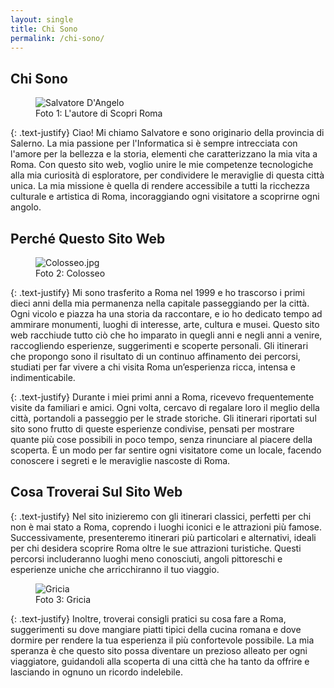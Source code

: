 ```yaml
---
layout: single
title: Chi Sono
permalink: /chi-sono/
---
```


## Chi Sono

<figure>
  <img src="{{ site.baseurl }}/assets/img/salvatore_d_angelo.jpeg" alt="Salvatore D'Angelo"/>
  <figcaption>Foto 1: L'autore di Scopri Roma</figcaption>
</figure>

{: .text-justify}
Ciao! Mi chiamo Salvatore e sono originario della provincia di Salerno. La mia passione per l'Informatica si è sempre intrecciata con l'amore per la bellezza e la storia, elementi che caratterizzano la mia vita a Roma. Con questo sito web, voglio unire le mie competenze tecnologiche alla mia curiosità di esploratore, per condividere le meraviglie di questa città unica. La mia missione è quella di rendere accessibile a tutti la ricchezza culturale e artistica di Roma, incoraggiando ogni visitatore a scoprirne ogni angolo.

## Perché Questo Sito Web

<figure>
  <img src="{{ site.baseurl }}/assets/img/Colosseo.jpg" alt="Colosseo.jpg"/>
  <figcaption>Foto 2: Colosseo</figcaption>
</figure>

{: .text-justify}
Mi sono trasferito a Roma nel 1999 e ho trascorso i primi dieci anni della mia permanenza nella capitale passeggiando per la città. Ogni vicolo e piazza ha una storia da raccontare, e io ho dedicato tempo ad ammirare monumenti, luoghi di interesse, arte, cultura e musei. Questo sito web racchiude tutto ciò che ho imparato in quegli anni e negli anni a venire, raccogliendo esperienze, suggerimenti e scoperte personali. Gli itinerari che propongo sono il risultato di un continuo affinamento dei percorsi, studiati per far vivere a chi visita Roma un’esperienza ricca, intensa e indimenticabile.

{: .text-justify}
Durante i miei primi anni a Roma, ricevevo frequentemente visite da familiari e amici. Ogni volta, cercavo di regalare loro il meglio della città, portandoli a passeggio per le strade storiche. Gli itinerari riportati sul sito sono frutto di queste esperienze condivise, pensati per mostrare quante più cose possibili in poco tempo, senza rinunciare al piacere della scoperta. È un modo per far sentire ogni visitatore come un locale, facendo conoscere i segreti e le meraviglie nascoste di Roma.

## Cosa Troverai Sul Sito Web

{: .text-justify}
Nel sito inizieremo con gli itinerari classici, perfetti per chi non è mai stato a Roma, coprendo i luoghi iconici e le attrazioni più famose. Successivamente, presenteremo itinerari più particolari e alternativi, ideali per chi desidera scoprire Roma oltre le sue attrazioni turistiche. Questi percorsi includeranno luoghi meno conosciuti, angoli pittoreschi e esperienze uniche che arricchiranno il tuo viaggio.

<figure>
  <img src="{{ site.baseurl }}/assets/img/Gricia.jpg" alt="Gricia"/>
  <figcaption>Foto 3: Gricia</figcaption>
</figure>

{: .text-justify}
Inoltre, troverai consigli pratici su cosa fare a Roma, suggerimenti su dove mangiare piatti tipici della cucina romana e dove dormire per rendere la tua esperienza il più confortevole possibile. La mia speranza è che questo sito possa diventare un prezioso alleato per ogni viaggiatore, guidandoli alla scoperta di una città che ha tanto da offrire e lasciando in ognuno un ricordo indelebile.
